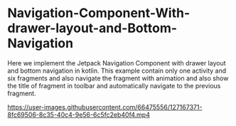 # Navigation-Component-With-drawer-layout-and-Bottom-Navigation
Here we implement the Jetpack Navigation Component with drawer layout and bottom navigation in kotlin. This example contain only one activity and  six fragments and also navigate the fragment with animation and also show the title of fragment in toolbar and automatically navigate to the previous fragment.


https://user-images.githubusercontent.com/66475556/127167371-8fc69506-8c35-40c4-9e56-6c5fc2eb40f4.mp4

